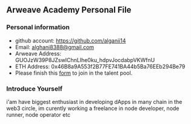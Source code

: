 ## Arweave Academy Personal File

### Personal information

- github account: https://github.com/alganii14
- Email: alghani8388@gmail.com
- Arweave Address: GUOJzW39P8JZswIChnLIhe0ku_hdpvJocdabpVKWfnU
- ETH Address: 0x46B8a9A553f2B77FE741BA44b5Ba76EEb294Be79
- Please finish this [form](https://docs.google.com/forms/d/e/1FAIpQLSfWA5fIIcBgmRppm3jNz5vmf9Mai_QMVil-2pO4r7YKn_Zhtw/viewform?usp=sf_link) to join in the talent pool.

### Introduce Yourself
 i'am have biggest enthusiast in developing dApps in many chain in the web3 circle, im curently working a freelance in node developer, node runner, node operator etc